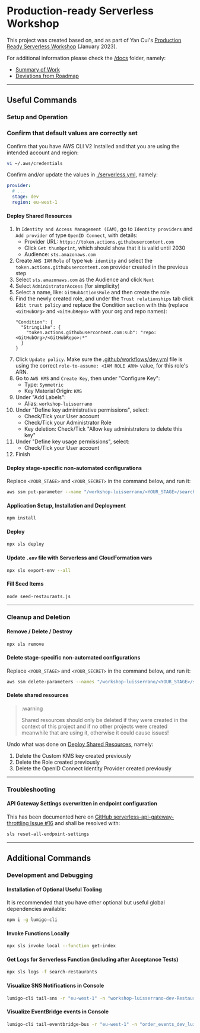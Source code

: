 # Production-ready Serverless Workshop

This project was created based on, and as part of Yan Cui's [Production Ready Serverless Workshop](https://productionreadyserverless.com/) (January 2023).

For additional information please check the [/docs](./docs) folder, namely:

- [Summary of Work](./docs/Summary-of-work.md)
- [Deviations from Roadmap](./docs/Deviations-from-roadmap.md)

----

## Useful Commands

### Setup and Operation

### Confirm that default values are correctly set

Confirm that you have AWS CLI V2 Installed and that you are using the intended account and region:

```bash
vi ~/.aws/credentials
```

Confirm and/or update the values in [./serverless.yml](./serverless.yml), namely:

```yaml
provider:
  # ...
  stage: dev
  region: eu-west-1
```

#### Deploy Shared Resources

1. In `Identity and Access Management (IAM)`, go to `Identity providers` and `Add provider` of type `OpenID Connect`, with details:
    - Provider URL: `https://token.actions.githubusercontent.com`
    - Click `Get thumbprint`, which should show that it is valid until 2030
    - Audience: `sts.amazonaws.com`
2. Create `AWS IAM` `Role` of type `Web identity` and select the `token.actions.githubusercontent.com` provider created in the previous step
3. Select `sts.amazonaws.com` as the Audience and click `Next`
4. Select `AdministratorAccess` (for simplicity)
5. Select a name, like: `GitHubActionsRole` and then create the role
6. Find the newly created role, and under the `Trust relationships` tab click `Edit trust policy` and replace the Condition section with this (replace `<GitHubOrg>` and `<GitHubRepo>` with your org and repo names):
    ```
    "Condition": {
      "StringLike": {
        "token.actions.githubusercontent.com:sub": "repo:<GitHubOrg>/<GitHubRepo>:*"
      }
    }
    ```
7. Click `Update policy`. Make sure the [.github/workflows/dev.yml](./.github/workflows/dev.yml) file is using the correct `role-to-assume: <IAM ROLE ARN>` value, for this role's ARN.
8. Go to `AWS KMS` and `Create Key`, then under "Configure Key":
    - Type: `Symmetric`
    - Key Material Origin: `KMS`
9. Under "Add Labels":
    - Alias: `workshop-luisserrano`
10. Under "Define key administrative permissions", select:
    - Check/Tick your User account
    - Check/Tick your Administrator Role
    - Key deletion: Check/Tick "Allow key administrators to delete this key" 
11. Under "Define key usage permissions", select:
    - Check/Tick your User account
12. Finish

#### Deploy stage-specific non-automated configurations

Replace `<YOUR_STAGE>` and `<YOUR_SECRET>` in the command below, and run it:

```bash
aws ssm put-parameter --name "/workshop-luisserrano/<YOUR_STAGE>/search-restaurants/secretString" --value "<YOUR_SECRET>" --type SecureString --key-id "alias/workshop-luisserrano"
```

#### Application Setup, Installation and Deployment

```bash
npm install
```

#### Deploy

```bash
npx sls deploy
```

#### Update `.env` file with Serverless and CloudFormation vars

```bash
npx sls export-env --all
```

#### Fill Seed Items

```bash
node seed-restaurants.js
```

----

### Cleanup and Deletion

#### Remove / Delete / Destroy

```bash
npx sls remove
```

#### Delete stage-specific non-automated configurations

Replace `<YOUR_STAGE>` and `<YOUR_SECRET>` in the command below, and run it:

```bash
aws ssm delete-parameters --names "/workshop-luisserrano/<YOUR_STAGE>/search-restaurants/secretString"
```

#### Delete shared resources

> :warning
> 
> Shared resources should only be deleted if they were created in the context of this project and if no other projects were created meanwhile that are using it, otherwise it could cause issues!

Undo what was done on [Deploy Shared Resources](#deploy-shared-resources), namely:

1. Delete the Custom KMS key created previously
2. Delete the Role created previously
3. Delete the OpenID Connect Identity Provider created previously 

----

### Troubleshooting

#### API Gateway Settings overwritten in endpoint configuration

This has been documented here on [GitHub serverless-api-gateway-throttling Issue #16](https://github.com/DianaIonita/serverless-api-gateway-throttling/issues/16) and shall be resolved with:

```bash
sls reset-all-endpoint-settings
```

----

## Additional Commands

### Development and Debugging

#### Installation of Optional Useful Tooling

It is recommended that you have other optional but useful global dependencies available:

```bash
npm i -g lumigo-cli
```

#### Invoke Functions Locally

```bash
npx sls invoke local --function get-index
```

#### Get Logs for Serverless Function (including after Acceptance Tests)

```bash
npx sls logs -f search-restaurants
```

#### Visualize SNS Notifications in Console

```bash
lumigo-cli tail-sns -r "eu-west-1" -n "workshop-luisserrano-dev-RestaurantNotificationTopic-IuiDAZw3TMX6"
```

#### Visualize EventBridge events in Console

```bash
lumigo-cli tail-eventbridge-bus -r "eu-west-1" -n "order_events_dev_luisserrano"
```
